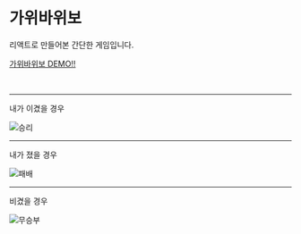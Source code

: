 # 가위바위보

리액트로 만들어본 간단한 게임입니다.

[가위바위보 DEMO!!](https://rock-paper-scissor-test.netlify.app/)

<br/>

<hr>
내가 이겼을 경우

![승리](https://user-images.githubusercontent.com/71690561/177106771-ffa72181-f073-4481-9b4b-e28be0fd676b.png)

<hr>
내가 졌을 경우

![패배](https://user-images.githubusercontent.com/71690561/177106486-e64648a1-8ccc-496e-a6e4-d84bcd3e3a7e.png)

<hr>
비겼을 경우

![무승부](https://user-images.githubusercontent.com/71690561/177106899-9999dbec-65e8-458b-ad60-b9267bb79082.png)
